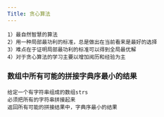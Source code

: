 ```yaml
---
Title: 贪心算法
---
```


```
1）最自然智慧的算法
2）用一种局部最功利的标准，总是做出在当前看来是最好的选择
3）难点在于证明局部最功利的标准可以得到全局最优解
4）对于贪心算法的学习主要以增加阅历和经验为主
```

### 数组中所有可能的拼接字典序最小的结果

```
给定一个有字符串组成的数组strs
必须把所有的字符串拼接起来
返回所有可能的拼接结果中，字典序最小的结果
```

